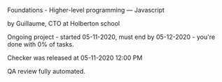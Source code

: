  Foundations - Higher-level programming ― Javascript

 by Guillaume, CTO at Holberton school

 Ongoing project - started 05-11-2020, must end by 05-12-2020 - you're done with 0% of tasks.

 Checker was released at 05-11-2020 12:00 PM

 QA review fully automated.